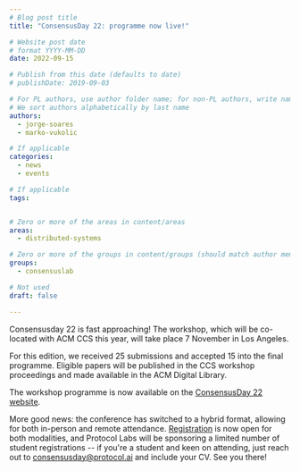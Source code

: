```yaml
---
# Blog post title
title: "ConsensusDay 22: programme now live!"

# Website post date
# format YYYY-MM-DD
date: 2022-09-15

# Publish from this date (defaults to date)
# publishDate: 2019-09-03

# For PL authors, use author folder name; for non-PL authors, write name as in paper within ""
# We sort authors alphabetically by last name
authors:
  - jorge-soares
  - marko-vukolic

# If applicable
categories:
  - news
  - events

# If applicable
tags:


# Zero or more of the areas in content/areas
areas:
  - distributed-systems

# Zero or more of the groups in content/groups (should match author membership)
groups:
  - consensuslab

# Not used
draft: false

---
```


Consensusday 22 is fast approaching! The workshop, which will be co-located with ACM CCS this year, will take place 7 November in Los Angeles.

For this edition, we received 25 submissions and accepted 15 into the final programme. Eligible papers will be published in the CCS workshop proceedings and made available in the ACM Digital Library.

The workshop programme is now available on the [ConsensusDay 22 website](/sites/consensusday22/programme/).

More good news: the conference has switched to a hybrid format, allowing for both in-person and remote attendance. [Registration](https://www.sigsac.org/ccs/CCS2022/attending/registration.html) is now open for both modalities, and Protocol Labs will be sponsoring a limited number of student registrations -- if you're a student and keen on attending, just reach out to consensusday@protocol.ai and include your CV. See you there!
